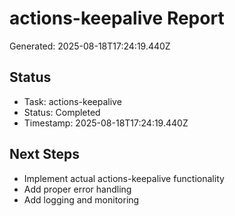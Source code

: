 # actions-keepalive Report

Generated: 2025-08-18T17:24:19.440Z

## Status
- Task: actions-keepalive
- Status: Completed
- Timestamp: 2025-08-18T17:24:19.440Z

## Next Steps
- Implement actual actions-keepalive functionality
- Add proper error handling
- Add logging and monitoring
